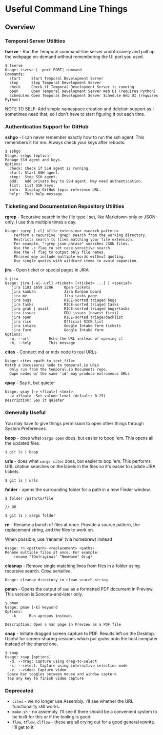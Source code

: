 # Useful Command Line Things 

## Overview

### Temporal Server Utilities

**tserve** - Run the Temporal command-line server unobtrusively and pull up the webpage on-demand without remembering the UI port you used.

```
$ tserve
Usage: tserve [--port PORT] command
Commands:
  start     Start Temporal Development Server
  stop      Stop Temporal Development Server
  check     Check if Temporal Development Server is running
  open      Open Temporal Development Server Web UI (requires Python)
  schedules Open Temporal Development Server Schedule Web UI (requires Python)
```

NOTE TO SELF: Add simple namespace creation and deletion support as I sometimes need that, so I don't have to start figuring it out each time.

### Authentication Support for GitHub

**sshgo** - I can never remember exactly how to run the ssh agent. This remembers it for me. Always check your keys after reboots.

```
$ sshgo
Usage: sshgo [option]
Manage SSH agent and keys.
Options:
  check: Check if SSH agent is running.
  start: Start SSH agent.
  stop:  Stop SSH agent.
  add:   Add private key to SSH agent. May need authentication.
  list:  List SSH keys.
  info:  Display GitHub topic reference URL.
  help:  This help message.
```

### Ticketing and Documentation Repository Utilities

**rgrep** - Recursive search in the file type I set, like Markdown-only or JSON-only. I use this multiple times a day.

```
Usage: rgrep [-cl] <file_extension> <search_pattern>
    Perform a recursive 'grep' search from the working directory.
    Restricts search to files matching your file extension.
    For example, "rgrep json phrase" searches JSON files.
    Use the -c flag to set case-sensitive search.
    Use the -l flag to output only file names.
    Phrases may include multiple words without quoting.
    Use single quotes with wildcard items to avoid expansion.
```

**jira** - Open ticket or special pages in JIRA

```
$ jira
Usage: jira [-u|--url] <ticket> [<ticket> ...] | <special>
   jira 1181 1659 2286     Open tickets
   jira kanban             Jira Kanban board
   jira me                 Jira tasks page
   jira bugs               RICE-sorted triaged bugs
   jira tasks              RICE-sorted triaged tasks
   jira grab | avail       RICE-sorted triaged bugs+tasks
   jira issues             EDU issues (newest first)
   jira open               RICE-sorted triage/backlist
   jira rice               Official RICE list
   jira intake             Google Intake form tickets
   jira form               Google Intake form
Options:
  -u, --url         Echo the URL instead of opening it
  -h, --help        This message
```

**cites** - Connect md or mdx node to real URLs

```
Usage: cites <path_to_text_file>
Match a Docusaurus node to temporal.io URLs
  Only run from the temporal.io Documents repo.
  Dupe nodes w/ the same 'id' may produce extraneous URLs
```

**qsay** - Say it, but quieter

```
Usage: qsay [-v <float>] <text>
  -v <float>  Set volume level (default: 0.25)
Description: Say it quieter
```

### Generally Useful

You may have to give things permission to open other things through System Preferences.

**boop** - does what `xargs open` does, but easier to boop 'em. This opens all the updated files.

```
$ git ls | boop
```

**urls** - does what `xargs cites` does, but easier to bop 'em. This performs URL citation searches on the labels in the files so it's easier to update JIRA tickets.

```
$ git ls | urls
```

**folder** - opens the surrounding folder for a path in a new Finder window.

```
$ folder /path/to/file

// OR

$ git ls | xargs folder
```

**rn** - Rename a bunch of files at once. Provide a source pattern, the replacement string, and the files to work on.

When possible, use 'rename' (via homebrew) instead

```
Usage: rn <pattern> <replacement> <paths>
Rename multiple files at once. For example:
    rename "[Oo]riginal" "NewName" Orig*
```

**cleanup** - Remove single matching lines from files in a folder using recursive search. _Case sensitive_.

```
Usage: cleanup directory_to_clean search_string
```

**pman** - Opens the output of `man` as a formatted PDF document in Preview. This version is Sonoma-and-later only.

```
$ pman
Usage: pman [-k] keyword
Options:
   -k      Run apropos instead.

Description: Open a man page in Preview as a PDF file
```

**snap** - Initiate dragged screen capture to PDF. Results left on the Desktop. Useful for screen-sharing sessions which put grabs onto the host computer instead of the shared one.

```
$ snap
Usage: snap [options]
  -d, --drag: Capture using drag-to-select
  -s, --select: Capture using interactive selection mode
  -v, --video: Capture video
 Space bar toggles between mouse and window capture
 Tap any key to finish video capture
```

### Deprecated

- `cites` - we no longer use Assembly. I'll see whether the URL functionality still works.
- `make.sh` - no assembly. I'll see if there should be a convenient system to be built for this or if the tooling is good.
- `flow`, `tflow`, `clflow` - these are all crying out for a good general rewrite. I'll get to it.